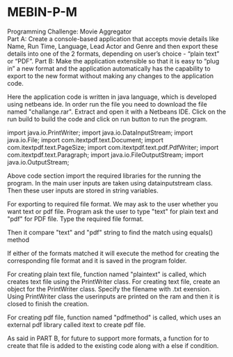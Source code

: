 # MEBIN-P-M
Programming Challenge: Movie Aggregator  
Part A:  Create a console-based application that accepts movie details like Name, Run Time, Language, Lead Actor and Genre and then export these details into one of the 2 formats, depending on user’s choice - “plain text” or “PDF”. 
Part B:  Make the application extensible so that it is easy to “plug in” a new format and the application automatically has the capability to export to the new format without making any changes to the application code.

Here the application code is written in java language, which is developed using netbeans ide.
In order run the file you need to download the file named "challange.rar". Extract and open it with a Netbeans IDE.
Click on the run build to build the code and click on run button to run the program.

import java.io.PrintWriter;
import java.io.DataInputStream;
import java.io.File;
import com.itextpdf.text.Document;
import com.itextpdf.text.PageSize;
import com.itextpdf.text.pdf.PdfWriter;
import com.itextpdf.text.Paragraph;
import java.io.FileOutputStream;
import java.io.OutputStream;

Above code section import the required libraries for the running the program.
In the main user inputs are taken using datainputstream class. Then these user inputs are stored in string variables.

For exporting to required file format. We may ask to the user whether you want text or pdf file.
Program ask the user to type "text" for plain text and "pdf" for PDF file.
Type the required file format.

Then it  compare "text" and "pdf" string to find the match using equals() method

If either of the formats matched it will execute the method for creating the corresponding file format and it is saved in the program folder.

For creating plain text file, 
function named "plaintext" is called, which creates text file using the PrintWriter class.
For creating text file, create an object for the PrintWriter class. Specify the filename with .txt exension.
Using PrintWriter class the userinputs are printed on the ram and then it is closed to finish the creation.

For creating pdf file,
function named "pdfmethod" is called, which uses an external pdf library called itext to create pdf file.


As said in PART B, for future to support more formats, a function for to create that file is added to the existing code along with a else if condition.






